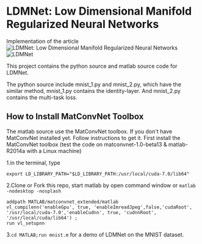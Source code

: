 # LDMNet: Low Dimensional Manifold Regularized Neural Networks

Implementation of the article ![LDMNet: Low Dimensional Manifold Regularized Neural Networks](http://www.ipam.ucla.edu/abstract/?tid=14951&pcode=DLT2018)
![LDMNet](/img/LDMNet.png)

This project contains the python source and matlab source code for LDMNet.

The python source include mnist_1.py and mnist_2.py, which have the similar method, mnist_1.py contains the identity-layer.
And mnist_2.py contains the multi-task loss.

## How to Install MatConvNet Toolbox
The matlab source use the MatConvNet toolbox. If you don't have MatConvNet installed yet. Follow instructions to get it.
First install the MatConvNet toolbox (test the code on matconvnet-1.0-beta13 & matlab-R2014a with a Linux machine)

1.in the terminal, type
```
export LD_LIBRARY_PATH="$LD_LIBRARY_PATH:/usr/local/cuda-7.0/lib64"
```
2.Clone or Fork this repo, start matlab by open command window or `matlab -nodesktop -nosplash`
```
addpath MATLAB/matconvnet_extended/matlab
vl_compilenn('enableGpu', true, 'enableImreadJpeg',false,'cudaRoot', '/usr/local/cuda-7.0','enableCudnn', true, 'cudnnRoot', '/usr/local/cuda/lib64') ; 
run vl_setupnn
```
3.`cd MATLAB;run mnist.m` for a demo of LDMNet on the MNIST dataset.
